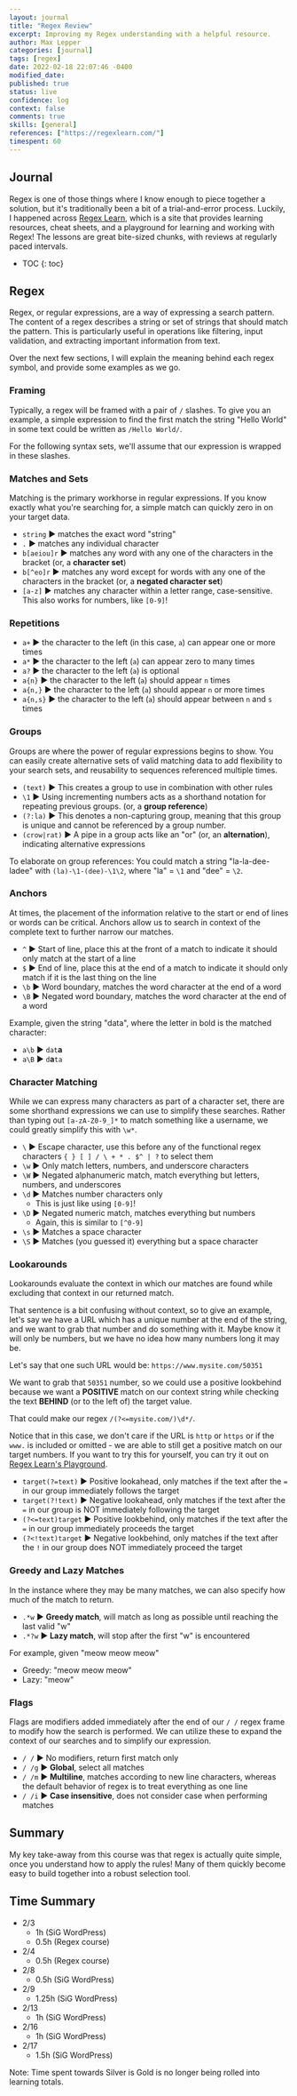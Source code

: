 ```yaml
---
layout: journal
title: "Regex Review"
excerpt: Improving my Regex understanding with a helpful resource.
author: Max Lepper
categories: [journal]
tags: [regex]
date: 2022-02-18 22:07:46 -0400
modified_date:
published: true
status: live
confidence: log
context: false
comments: true
skills: [general]
references: ["https://regexlearn.com/"]
timespent: 60
---
```


## Journal

Regex is one of those things where I know enough to piece together a solution, but it's traditionally been a bit of a trial-and-error process. Luckily, I happened across [Regex Learn]({{page.references[0]}}), which is a site that provides learning resources, cheat sheets, and a playground for learning and working with Regex! The lessons are great bite-sized chunks, with reviews at regularly paced intervals.

* TOC
{: toc}

## Regex

Regex, or regular expressions, are a way of expressing a search pattern. The content of a regex describes a string or set of strings that should match the pattern. This is particularly useful in operations like filtering, input validation, and extracting important information from text.

Over the next few sections, I will explain the meaning behind each regex symbol, and provide some examples as we go.

### Framing

Typically, a regex will be framed with a pair of `/` slashes. To give you an example, a simple expression to find the first match the string "Hello World" in some text could be written as `/Hello World/`.

For the following syntax sets, we'll assume that our expression is wrapped in these slashes.

### Matches and Sets

Matching is the primary workhorse in regular expressions. If you know exactly what you're searching for, a simple match can quickly zero in on your target data.

- `string` ► matches the exact word "string"
- `.` ► matches any individual character
- `b[aeiou]r` ► matches any word with any one of the characters in the bracket (or, a **character set**)
- `b[^eo]r` ► matches any word except for words with any one of the characters in the bracket (or, a **negated character set**)
- `[a-z]` ► matches any character within a letter range, case-sensitive. This also works for numbers, like `[0-9]`!

### Repetitions

- `a+` ► the character to the left (in this case, `a`) can appear one or more times
- `a*` ► the character to the left (`a`) can appear zero to many times
- `a?` ► the character to the left (`a`) is optional
- `a{n}` ► the character to the left (`a`) should appear `n` times
- `a{n,}` ► the character to the left (`a`) should appear `n` or more times
- `a{n,s}` ► the character to the left (`a`) should appear between `n` and `s` times

### Groups

Groups are where the power of regular expressions begins to show. You can easily create alternative sets of valid matching data to add flexibility to your search sets, and reusability to sequences referenced multiple times.

- `(text)` ► This creates a group to use in combination with other rules
- `\1` ► Using incrementing numbers acts as a shorthand notation for repeating previous groups. (or, a **group reference**)
- `(?:la)` ► This denotes a non-capturing group, meaning that this group is unique and cannot be referenced by a group number.
- `(crow|rat)` ► A pipe in a group acts like an "or" (or, an **alternation**), indicating alternative expressions

To elaborate on group references: You could match a string "la-la-dee-ladee" with `(la)-\1-(dee)-\1\2`, where "la" = `\1` and "dee" = `\2`.

### Anchors

At times, the placement of the information relative to the start or end of lines or words can be critical. Anchors allow us to search in context of the complete text to further narrow our matches.

- `^` ► Start of line, place this at the front of a match to indicate it should only match at the start of a line
- `$` ► End of line, place this at the end of a match to indicate it should only match if it is the last thing on the line
- `\b` ► Word boundary, matches the word character at the end of a word
- `\B` ► Negated word boundary, matches the word character at the end of a word

Example, given the string "data", where the letter in bold is the matched character:
- `a\b` ► `dat`**a**
- `a\B` ► `d`**a**`ta`

### Character Matching

While we can express many characters as part of a character set, there are some shorthand expressions we can use to simplify these searches. Rather than typing out `[a-zA-Z0-9_]*` to match something like a username, we could greatly simplify this with `\w*`.

- `\` ► Escape character, use this before any of the functional regex characters `{ } [ ] / \ + * . $^ | ?` to select them
- `\w` ► Only match letters, numbers, and underscore characters
- `\W` ► Negated alphanumeric match, match everything but letters, numbers, and underscores
- `\d` ► Matches number characters only
  - This is just like using `[0-9]`!
- `\D` ► Negated numeric match, matches everything but numbers
  - Again, this is similar to `[^0-9]`
- `\s` ► Matches a space character
- `\S` ► Matches (you guessed it) everything but a space character

### Lookarounds

Lookarounds evaluate the context in which our matches are found while excluding that context in our returned match.

That sentence is a bit confusing without context, so to give an example, let's say we have a URL which has a unique number at the end of the string, and we want to grab that number and do something with it. Maybe know it will only be numbers, but we have no idea how many numbers long it may be.

Let's say that one such URL would be: `https://www.mysite.com/50351`

We want to grab that `50351` number, so we could use a positive lookbehind because we want a **POSITIVE** match on our context string while checking the text **BEHIND** (or to the left of) the target value.

That could make our regex `/(?<=mysite.com/)\d*/`.

Notice that in this case, we don't care if the URL is `http` or `https` or if the `www.` is included or omitted - we are able to still get a positive match on our target numbers. If you want to try this for yourself, you can try it out on [Regex Learn's Playground](https://regexlearn.com/playground).

- `target(?=text)` ► Positive lookahead, only matches if the text after the `=` in our group immediately follows the target
- `target(?!text)` ► Negative lookahead, only matches if the text after the `=` in our group is NOT immediately following the target
- `(?<=text)target` ► Positive lookbehind, only matches if the text after the `=` in our group immediately proceeds the target
- `(?<!text)target` ► Negative lookbehind, only matches if the text after the `!` in our group does NOT immediately proceed the target

### Greedy and Lazy Matches

In the instance where they may be many matches, we can also specify how much of the match to return.

- `.*w` ► **Greedy match**, will match as long as possible until reaching the last valid "w"
- `.*?w` ► **Lazy match**, will stop after the first "w" is encountered

For example, given "meow meow meow"
- Greedy: "meow meow meow"
- Lazy: "meow"

### Flags

Flags are modifiers added immediately after the end of our `/ /` regex frame to modify how the search is performed. We can utilize these to expand the context of our searches and to simplify our expression.

- `/ /` ► No modifiers, return first match only
- `/ /g` ► **Global**, select all matches
- `/ /m` ► **Multiline**, matches according to new line characters, whereas the default behavior of regex is to treat everything as one line
- `/ /i` ► **Case insensitive**, does not consider case when performing matches

## Summary

My key take-away from this course was that regex is actually quite simple, once you understand how to apply the rules! Many of them quickly become easy to build together into a robust selection tool.

## Time Summary

- 2/3
  - 1h (SiG WordPress)
  - 0.5h (Regex course)
- 2/4
  - 0.5h (Regex course)
- 2/8
  - 0.5h (SiG WordPress)
- 2/9
  - 1.25h (SiG WordPress)
- 2/13
  - 1h (SiG WordPress)
- 2/16
  - 1h (SiG WordPress)
- 2/17
  - 1.5h (SiG WordPress)

Note: Time spent towards Silver is Gold is no longer being rolled into learning totals.